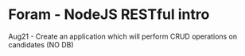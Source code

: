 # Foram - NodeJS RESTful intro

Aug21 - Create an application which will perform CRUD operations on candidates (NO DB)